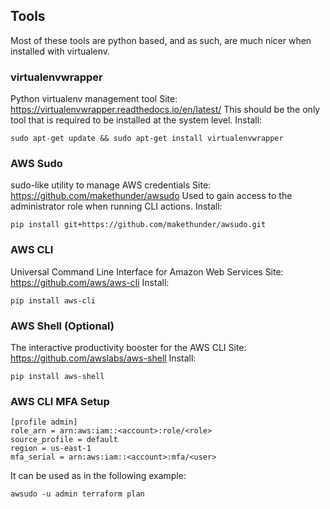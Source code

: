 ## Tools
Most of these tools are python based, and as such, are much nicer when installed
with virtualenv.

### virtualenvwrapper
Python virtualenv management tool
Site: https://virtualenvwrapper.readthedocs.io/en/latest/
This should be the only tool that is required to be installed at the system
level.
Install:
```
sudo apt-get update && sudo apt-get install virtualenvwrapper
```

### AWS Sudo
sudo-like utility to manage AWS credentials
Site: https://github.com/makethunder/awsudo
Used to gain access to the administrator role when running CLI actions.
Install:
```
pip install git+https://github.com/makethunder/awsudo.git
```

### AWS CLI
Universal Command Line Interface for Amazon Web Services
Site: https://github.com/aws/aws-cli
Install:
```
pip install aws-cli
```

### AWS Shell (Optional)
The interactive productivity booster for the AWS CLI
Site: https://github.com/awslabs/aws-shell
Install:
```
pip install aws-shell
```

### AWS CLI MFA Setup
```
[profile admin]
role_arn = arn:aws:iam::<account>:role/<role>
source_profile = default
region = us-east-1
mfa_serial = arn:aws:iam::<account>:mfa/<user>
```

It can be used as in the following example:
```
awsudo -u admin terraform plan
```
